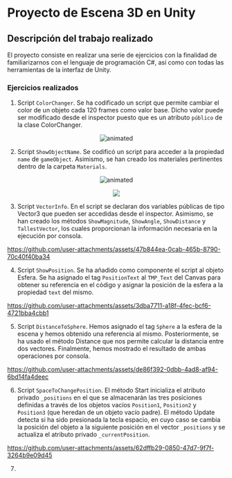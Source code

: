 # Proyecto de Escena 3D en Unity

## Descripción del trabajo realizado

El proyecto consiste en realizar una serie de ejercicios con la finalidad de familiarizarnos con el lenguaje de programación C#, así como con todas las herramientas de la interfaz de Unity.

### Ejercicios realizados

1. Script `ColorChanger`. Se ha codificado un script que permite cambiar el color de un objeto cada 120 frames como valor base. Dicho valor puede ser modificado desde el inspector puesto que es un atributo `público` de la clase ColorChanger.

<p align="center">
  <img src="samples/P02-EJ01.gif" alt="animated" />
</p>

2. Script `ShowObjectName`. Se codificó un script para acceder a la propiedad `name` de `gameObject`. Asimismo, se han creado los materiales pertinentes dentro de la carpeta `Materials`.

<p align="center">
  <img src="samples/P02-EJ02.gif" alt="animated" />
</p>

<p align="center">
  <img src="samples/P02-EJ02-consola.png"/>
</p>

3. Script `VectorInfo`. En el script se declaran dos variables públicas de tipo Vector3 que pueden ser accedidas desde el inspector. Asimismo, se han creado los métodos `ShowMagnitude`, `ShowAngle`, `ShowDistance` y `TallestVector`, los cuales proporcionan la información necesaria en la ejecución por consola.

https://github.com/user-attachments/assets/47b844ea-0cab-465b-8790-70c40f40ba34

4. Script `ShowPosition`. Se ha añadido como componente el script al objeto Esfera. Se ha asignado el tag `PositionText` al `TMP_Text` del Canvas para obtener su referencia en el código y asignar la posición de la esfera a la propiedad `text` del mismo.

https://github.com/user-attachments/assets/3dba7711-a18f-4fec-bcf6-4721bba4cbb1

5. Script `DistanceToSphere`. Hemos asignado el tag `Sphere` a la esfera de la escena y hemos obtenido una referencia al mismo. Posteriormente, se ha usado el método Distance que nos permite calcular la distancia entre dos vectores. Finalmente, hemos mostrado el resultado de ambas operaciones por consola.

https://github.com/user-attachments/assets/de86f392-0dbb-4ad8-af94-6bd14fa4deec

6. Script `SpaceToChangePosition`. El método Start inicializa el atributo privado `_positions` en el que se almacenarán las tres posiciones definidas a través de los objetos vacíos `Position1`, `Position2` y `Position3` (que heredan de un objeto vacío padre). El método Update detecta si ha sido presionada la tecla espacio, en cuyo caso se cambia la posición del objeto a la siguiente posición en el vector `_positions` y se actualiza el atributo privado `_currentPosition`.

https://github.com/user-attachments/assets/62dffb29-0850-47d7-9f7f-3264b9e09d45

7. 
